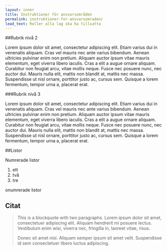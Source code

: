 ```yaml
---
layout: inner
title: Instruktioner för ansvarsområden
permalink: instruktioner-for-ansvarsomraden/
lead_text: Roller alla lag ska ha tillsatta
---
```


##Rubrik nivå 2

Lorem ipsum dolor sit amet, consectetur adipiscing elit. Etiam varius dui in venenatis aliquam. Cras vel mauris nec ante varius bibendum. Aenean ultricies pulvinar enim non pretium. Aliquam auctor ipsum vitae mauris elementum, eget viverra libero iaculis. Cras a elit a augue ornare aliquam. Curabitur non feugiat arcu, vitae mollis neque. Fusce nec posuere nunc, nec auctor dui. Mauris nulla elit, mattis non blandit at, mattis nec massa. Suspendisse ut nisl ornare, porttitor justo ac, cursus sem. Quisque a lorem fermentum, tempor urna a, placerat erat.

###Rubrik nivå 3

Lorem ipsum dolor sit amet, consectetur adipiscing elit. Etiam varius dui in venenatis aliquam. Cras vel mauris nec ante varius bibendum. Aenean ultricies pulvinar enim non pretium. Aliquam auctor ipsum vitae mauris elementum, eget viverra libero iaculis. Cras a elit a augue ornare aliquam. Curabitur non feugiat arcu, vitae mollis neque. Fusce nec posuere nunc, nec auctor dui. Mauris nulla elit, mattis non blandit at, mattis nec massa. Suspendisse ut nisl ornare, porttitor justo ac, cursus sem. Quisque a lorem fermentum, tempor urna a, placerat erat.

##Listor

Numrerade listor

1. ett
2. två
3. tre

onumrerade listor


## Citat

> This is a blockquote with two paragraphs. Lorem ipsum dolor sit amet,
> consectetuer adipiscing elit. Aliquam hendrerit mi posuere lectus.
> Vestibulum enim wisi, viverra nec, fringilla in, laoreet vitae, risus.
> 
> Donec sit amet nisl. Aliquam semper ipsum sit amet velit. Suspendisse
> id sem consectetuer libero luctus adipiscing.
